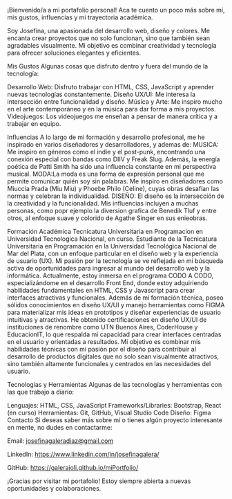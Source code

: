 
¡Bienvenido/a a mi portafolio personal! Aca te cuento un poco más sobre mí, mis gustos, influencias y mi trayectoria académica.


Soy Josefina, una apasionada del desarrollo web, diseño y colores. Me encanta crear proyectos que no solo funcionan, sino que también sean agradables visualmente. Mi objetivo es combinar creatividad y tecnología para ofrecer soluciones elegantes y eficientes.

Mis Gustos
Algunas cosas que disfruto dentro y fuera del mundo de la tecnología:

Desarrollo Web: Disfruto trabajar con HTML, CSS, JavaScript y aprender nuevas tecnologías constantemente.
Diseño UX/UI: Me interesa la intersección entre funcionalidad y diseño.
Música y Arte: Me inspiro mucho en el arte contemporáneo y en la música para dar forma a mis proyectos.
Videojuegos: Los videojuegos me enseñan a pensar de manera crítica y a trabajar en equipo.

Influencias
A lo largo de mi formación y desarrollo profesional, me he inspirado en varios diseñadores y desarrolladores, y ademas de: MUSICA: Me inspiro en géneros como el indie y el post-punk, encontrando una conexión especial con bandas como DIIV y Freak Slug. Además, la energía poética de Patti Smith ha sido una influencia constante en mi perspectiva musical. MODA:La moda es una forma de expresión personal que me permite comunicar quién soy sin palabras. Me inspiro en diseñadores como Miuccia Prada (Miu Miu) y Phoebe Philo (Celine), cuyas obras desafían las normas y celebran la individualidad. DISEÑO: El diseño es la intersección de la creatividad y la funcionalidad. Mis influencias incluyen a muchas personas, como popr ejemplo la diversion grafica de Benedik Tluf y entre otros, al enfoque suave y colorido de Agathe Singer en sus enieobras.

Formación Académica
Tecnicatura Universitaria en Programacion en Universidad Tecnologica Nacional, en curso.
Estudiante de la Tecnicatura Universitaria en Programación en la Universidad Tecnológica Nacional de Mar del Plata, con un enfoque particular en el diseño web y la experiencia de usuario (UX). Mi pasión por la tecnología se ve reflejada en mi búsqueda activa de oportunidades para ingresar al mundo del desarrollo web y la informática. Actualmente, estoy inmersa en el programa CODO A CODO, especializándome en el desarrollo Front End, donde estoy adquiriendo habilidades fundamentales en HTML, CSS y Javascript para crear interfaces atractivas y funcionales. Además de mi formación técnica, poseo sólidos conocimientos en diseño UX/UI y manejo herramientas como FIGMA para materializar mis ideas en prototipos y diseñar experiencias de usuario intuitivas y atractivas. He obtenido certificaciones en diseño UX/UI de instituciones de renombre como UTN Buenos Aires, CoderHouse y EducacionIT, lo que respalda mi capacidad para crear interfaces centradas en el usuario y orientadas a resultados. Mi objetivo es combinar mis habilidades técnicas con mi pasión por el diseño para contribuir al desarrollo de productos digitales que no solo sean visualmente atractivos, sino también altamente funcionales y centrados en las necesidades del usuario.

Tecnologías y Herramientas
Algunas de las tecnologías y herramientas con las que trabajo a diario:

Lenguajes: HTML, CSS, JavaScript
Frameworks/Libraries: Bootstrap, React (en curso)
Herramientas: Git, GitHub, Visual Studio Code
Diseño: Figma
Contacto
Si deseas saber más sobre mí o tienes algún proyecto interesante en mente, no dudes en contactarme:

Email: josefinagaleradiaz@gmail.com

LinkedIn: https://www.linkedin.com/in/josefinagalera/

GitHub: https://galerajoli.github.io/miPortfolio/

¡Gracias por visitar mi portafolio! Estoy siempre abierta a nuevas oportunidades y colaboraciones.
